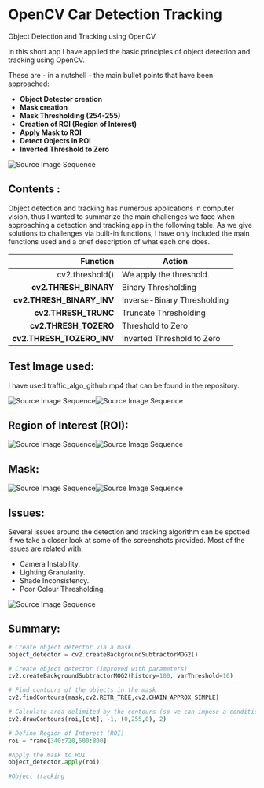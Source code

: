 # OpenCV Car Detection Tracking
Object Detection and Tracking using OpenCV.

In this short app I have applied the basic principles of object detection and tracking using OpenCV.

These are - in a nutshell - the main bullet points that have been approached:

+ **Object Detector creation**
+ **Mask creation**
+ **Mask Thresholding (254-255)**
+ **Creation of ROI (Region of Interest)**
+ **Apply Mask to ROI**
+ **Detect Objects in ROI**
+ **Inverted Threshold to Zero**

![Source Image Sequence](general.gif)

## Contents :
Object detection and tracking has numerous applications in computer vision, thus I wanted to summarize the main challenges we face when approaching a detection and tracking app in the following table. As we give solutions to challenges via built-in functions, I have only included the main functions used and a brief description of what each one does.

| Function        |Action                                                                        |
|----------------:|------------------------------------------------------------------------------|
|cv2.threshold()   |We apply the threshold.|
|**cv2.THRESH_BINARY** | Binary Thresholding|
|**cv2.THRESH_BINARY_INV**| Inverse-Binary Thresholding|
|**cv2.THRESH_TRUNC**       |Truncate Thresholding|
|**cv2.THRESH_TOZERO** | Threshold to Zero|
|**cv2.THRESH_TOZERO_INV**|Inverted Threshold to Zero|

## Test Image used: 
I have used traffic_algo_github.mp4 that can be found in the repository.

![Source Image Sequence](source_1.jpg)![Source Image Sequence](source_2.jpg)

## Region of Interest (ROI):
![Source Image Sequence](roi_1.jpg)![Source Image Sequence](roi_2.jpg)


## Mask:
![Source Image Sequence](mask_1.jpg)![Source Image Sequence](mask_2.jpg)

## Issues:
Several issues around the detection and tracking algorithm can be spotted if we take a closer look at some of the screenshots provided.
Most of the issues are related with:

+ Camera Instability.
+ Lighting Granularity.
+ Shade Inconsistency.
+ Poor Colour Thresholding.

![Source Image Sequence](source_3.jpg)

## Summary:

```python
# Create object detector via a mask
object_detector = cv2.createBackgroundSubtractorMOG2()
```
```python
# Create object detector (improved with parameters)
cv2.createBackgroundSubtractorMOG2(history=100, varThreshold=10)
```
```python
# Find contours of the objects in the mask
cv2.findContours(mask,cv2.RETR_TREE,cv2.CHAIN_APPROX_SIMPLE)
```
```python
# Calculate area delimited by the contours (so we can impose a conditional later)
cv2.drawContours(roi,[cnt], -1, (0,255,0), 2)
```
```python
# Define Region of Interest (ROI)
roi = frame[340:720,500:800]
```
```python
#Apply the mask to ROI
object_detector.apply(roi)
```
```python
#Object tracking 
```
```python.

```
